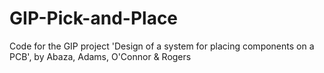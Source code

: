 # GIP-Pick-and-Place
Code for the GIP project 'Design of a system for placing components on a PCB', by Abaza, Adams, O'Connor &amp; Rogers
